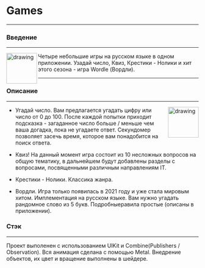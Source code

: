# Games
***
### Введение
***

<img align="left" src="https://ie.wampi.ru/2022/07/06/SNIMOK-EKRANA-2022-07-06-V-03.43.59.png" alt="drawing" style="width:80px;"/> Четыре небольшие игры на русском языке в одном приложении. Узадай число, Квиз, Крестики - Нолики и хит этого сезона - игра Wordle (Вордли). 

___

### Описание
___

<img align="right" src="https://ie.wampi.ru/2022/07/06/SNIMOK-EKRANA-2022-07-06-V-03.53.03.png" alt="drawing" style="width:80px;"/>

* Угадай число. Вам предлагается угадать цифру или число от 0 до 100. После каждой попытки приходит подсказка - загаданное число больше / меньше чем ваша догадка, пока не угадаете ответ. Секундомер позволяет засечь время, которое вам понадобится на поиск ответа.

* Квиз! На данный момент игра состоит из 10 несложных вопросов на общую тематику, в дальнейшем будут добавлены разделы с вопросами, посвященными различным направлениям IT.

* Крестики - Нолики. Классика жанра.

* Вордли. Игра только появилась в 2021 году и уже стала мировым хитом. Имплементация на русском языке. Вам нужно угадать рандомное слово из 5 букв. Подробныеравила простые (описаны в приложении). 

### Стэк
___

Проект выполенен с использованием UIKit и Combine(Publishers / Observation). 
Вся анимация сделана с помощью Metal. Внедрение объектов, их цвет и вращение выполнены в шейдере.

